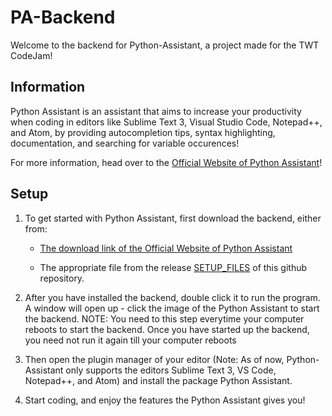 # PA-Backend
Welcome to the backend for Python-Assistant, a project made for the TWT CodeJam!

## Information
Python Assistant is an assistant that aims to increase your productivity when coding in editors like Sublime Text 3, Visual Studio Code, Notepad++, and Atom, by providing autocompletion tips, syntax highlighting, documentation, and searching for variable occurences!

For more information, head over to the [Official Website of Python Assistant](www.google.com)!

## Setup

1) To get started with Python Assistant, first download the backend, either from:

   * [The download link of the Official Website of Python Assistant](www.google.com)

   * The appropriate file from the release [SETUP_FILES](link-to-release) of this github repository.

2) After you have installed the backend, double click it to run the program. A window will open up - click the image of the Python Assistant to start the backend. NOTE: You need to this step everytime your computer reboots to start the backend. Once you have started up the backend, you need not run it again till your computer reboots

3) Then open the plugin manager of your editor (Note: As of now, Python-Assistant only supports the editors Sublime Text 3, VS Code, Notepad++, and Atom) and install the package Python Assistant.

4) Start coding, and enjoy the features the Python Assistant gives you!